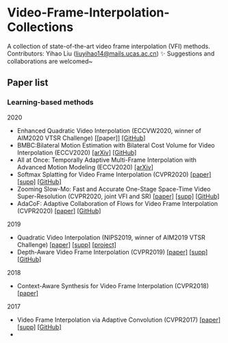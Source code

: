 # Video-Frame-Interpolation-Collections
A collection of state-of-the-art video frame interpolation (VFI) methods.
Contributors: Yihao Liu (liuyihao14@mails.ucas.ac.cn)
:sparkles: Suggestions and collaborations are welcomed~

## Paper list
### Learning-based methods

2020  
- Enhanced Quadratic Video Interpolation (ECCVW2020, winner of AIM2020 VTSR Challenge) [[paper]] [[GitHub]](https://github.com/lyh-18/EQVI)  
- BMBC:Bilateral Motion Estimation with Bilateral Cost Volume for Video Interpolation (ECCV2020) [[arXiv]](https://arxiv.org/abs/2007.12622) [[GitHub]](https://github.com/JunHeum/BMBC)
- All at Once: Temporally Adaptive Multi-Frame Interpolation with Advanced Motion Modeling (ECCV2020) [[arXiv]](https://arxiv.org/abs/2007.11762)
- Softmax Splatting for Video Frame Interpolation (CVPR2020) [[paper]](https://openaccess.thecvf.com/content_CVPR_2020/papers/Niklaus_Softmax_Splatting_for_Video_Frame_Interpolation_CVPR_2020_paper.pdf) [[supp]](https://openaccess.thecvf.com/content_CVPR_2020/html/Niklaus_Softmax_Splatting_for_Video_Frame_Interpolation_CVPR_2020_paper.html) [[GitHub]](https://github.com/sniklaus/softmax-splatting)
- Zooming Slow-Mo: Fast and Accurate One-Stage Space-Time Video Super-Resolution (CVPR2020, joint VFI and SR) [[paper]](https://openaccess.thecvf.com/content_CVPR_2020/papers/Xiang_Zooming_Slow-Mo_Fast_and_Accurate_One-Stage_Space-Time_Video_Super-Resolution_CVPR_2020_paper.pdf) [[supp]](https://openaccess.thecvf.com/content_CVPR_2020/html/Xiang_Zooming_Slow-Mo_Fast_and_Accurate_One-Stage_Space-Time_Video_Super-Resolution_CVPR_2020_paper.html) [[GitHub]](https://github.com/Mukosame/Zooming-Slow-Mo-CVPR-2020)
- AdaCoF: Adaptive Collaboration of Flows for Video Frame Interpolation (CVPR2020) [[paper]](https://openaccess.thecvf.com/content_CVPR_2020/papers/Lee_AdaCoF_Adaptive_Collaboration_of_Flows_for_Video_Frame_Interpolation_CVPR_2020_paper.pdf) [[GitHub]](https://github.com/HyeongminLEE/AdaCoF-pytorch)

2019
- Quadratic Video Interpolation (NIPS2019, winner of AIM2019 VTSR Challenge) [[paper]](http://papers.nips.cc/paper/8442-quadratic-video-interpolation.pdf) [[supp]](http://papers.nips.cc/paper/8442-quadratic-video-interpolation) [[project]](https://sites.google.com/view/xiangyuxu/qvi_nips19)
- Depth-Aware Video Frame Interpolation (CVPR2019) [[paper]](https://openaccess.thecvf.com/content_CVPR_2019/papers/Bao_Depth-Aware_Video_Frame_Interpolation_CVPR_2019_paper.pdf) [[supp]](https://openaccess.thecvf.com/content_CVPR_2019/html/Bao_Depth-Aware_Video_Frame_Interpolation_CVPR_2019_paper.html) [[GitHub]](https://github.com/baowenbo/DAIN)

2018
- Context-Aware Synthesis for Video Frame Interpolation (CVPR2018) [[paper]](https://openaccess.thecvf.com/content_cvpr_2018/papers/Niklaus_Context-Aware_Synthesis_for_CVPR_2018_paper.pdf) 


2017
- Video Frame Interpolation via Adaptive Convolution (CVPR2017) [[paper]](https://openaccess.thecvf.com/content_cvpr_2017/papers/Niklaus_Video_Frame_Interpolation_CVPR_2017_paper.pdf) [[supp]](https://openaccess.thecvf.com/content_cvpr_2017/html/Niklaus_Video_Frame_Interpolation_CVPR_2017_paper.html) [[GitHub]](https://github.com/sniklaus/sepconv-slomo)
- 